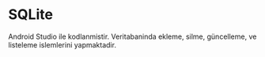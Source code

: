 # SQLite
Android Studio ile kodlanmistir.
Veritabaninda ekleme, silme, güncelleme, ve listeleme islemlerini yapmaktadir.

